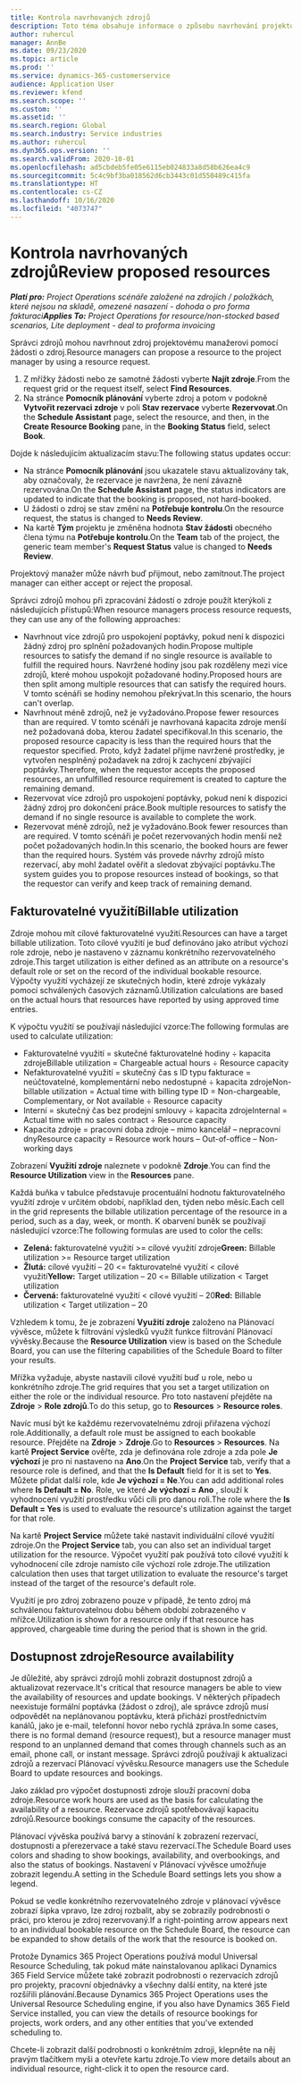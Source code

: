 ```yaml
---
title: Kontrola navrhovaných zdrojů
description: Toto téma obsahuje informace o způsobu navrhování projektových zdrojů.
author: ruhercul
manager: AnnBe
ms.date: 09/23/2020
ms.topic: article
ms.prod: ''
ms.service: dynamics-365-customerservice
audience: Application User
ms.reviewer: kfend
ms.search.scope: ''
ms.custom: ''
ms.assetid: ''
ms.search.region: Global
ms.search.industry: Service industries
ms.author: ruhercul
ms.dyn365.ops.version: ''
ms.search.validFrom: 2020-10-01
ms.openlocfilehash: ad5cbdeb5fe05e6115eb024833a8d58b626ea4c9
ms.sourcegitcommit: 5c4c9bf3ba018562d6cb3443c01d550489c415fa
ms.translationtype: HT
ms.contentlocale: cs-CZ
ms.lasthandoff: 10/16/2020
ms.locfileid: "4073747"
---
```

# <a name="review-proposed-resources"></a><span data-ttu-id="fd001-103">Kontrola navrhovaných zdrojů</span><span class="sxs-lookup"><span data-stu-id="fd001-103">Review proposed resources</span></span>

<span data-ttu-id="fd001-104">_**Platí pro:** Project Operations scénáře založené na zdrojích / položkách, které nejsou na skladě, omezené nasazení - dohoda o pro forma fakturaci_</span><span class="sxs-lookup"><span data-stu-id="fd001-104">_**Applies To:** Project Operations for resource/non-stocked based scenarios, Lite deployment - deal to proforma invoicing_</span></span>

<span data-ttu-id="fd001-105">Správci zdrojů mohou navrhnout zdroj projektovému manažerovi pomocí žádosti o zdroj.</span><span class="sxs-lookup"><span data-stu-id="fd001-105">Resource managers can propose a resource to the project manager by using a resource request.</span></span>

1. <span data-ttu-id="fd001-106">Z mřížky žádosti nebo ze samotné žádosti vyberte **Najít zdroje**.</span><span class="sxs-lookup"><span data-stu-id="fd001-106">From the request grid or the request itself, select **Find Resources**.</span></span>
2. <span data-ttu-id="fd001-107">Na stránce **Pomocník plánování** vyberte zdroj a potom v podokně **Vytvořit rezervaci zdroje** v poli **Stav rezervace** vyberte **Rezervovat**.</span><span class="sxs-lookup"><span data-stu-id="fd001-107">On the **Schedule Assistant** page, select the resource, and then, in the **Create Resource Booking** pane, in the **Booking Status** field, select **Book**.</span></span>

<span data-ttu-id="fd001-108">Dojde k následujícím aktualizacím stavu:</span><span class="sxs-lookup"><span data-stu-id="fd001-108">The following status updates occur:</span></span>

- <span data-ttu-id="fd001-109">Na stránce **Pomocník plánování** jsou ukazatele stavu aktualizovány tak, aby označovaly, že rezervace je navržena, že není závazně rezervována.</span><span class="sxs-lookup"><span data-stu-id="fd001-109">On the **Schedule Assistant** page, the status indicators are updated to indicate that the booking is proposed, not hard-booked.</span></span>
- <span data-ttu-id="fd001-110">U žádosti o zdroj se stav změní na **Potřebuje kontrolu**.</span><span class="sxs-lookup"><span data-stu-id="fd001-110">On the resource request, the status is changed to **Needs Review**.</span></span>
- <span data-ttu-id="fd001-111">Na kartě **Tým** projektu je změněna hodnota **Stav žádosti** obecného člena týmu na **Potřebuje kontrolu**.</span><span class="sxs-lookup"><span data-stu-id="fd001-111">On the **Team** tab of the project, the generic team member's **Request Status** value is changed to **Needs Review**.</span></span>

<span data-ttu-id="fd001-112">Projektový manažer může návrh buď přijmout, nebo zamítnout.</span><span class="sxs-lookup"><span data-stu-id="fd001-112">The project manager can either accept or reject the proposal.</span></span>

<span data-ttu-id="fd001-113">Správci zdrojů mohou při zpracování žádostí o zdroje použít kterýkoli z následujících přístupů:</span><span class="sxs-lookup"><span data-stu-id="fd001-113">When resource managers process resource requests, they can use any of the following approaches:</span></span>

- <span data-ttu-id="fd001-114">Navrhnout více zdrojů pro uspokojení poptávky, pokud není k dispozici žádný zdroj pro splnění požadovaných hodin.</span><span class="sxs-lookup"><span data-stu-id="fd001-114">Propose multiple resources to satisfy the demand if no single resource is available to fulfill the required hours.</span></span> <span data-ttu-id="fd001-115">Navržené hodiny jsou pak rozděleny mezi více zdrojů, které mohou uspokojit požadované hodiny.</span><span class="sxs-lookup"><span data-stu-id="fd001-115">Proposed hours are then split among multiple resources that can satisfy the required hours.</span></span> <span data-ttu-id="fd001-116">V tomto scénáři se hodiny nemohou překrývat.</span><span class="sxs-lookup"><span data-stu-id="fd001-116">In this scenario, the hours can't overlap.</span></span>
- <span data-ttu-id="fd001-117">Navrhnout méně zdrojů, než je vyžadováno.</span><span class="sxs-lookup"><span data-stu-id="fd001-117">Propose fewer resources than are required.</span></span> <span data-ttu-id="fd001-118">V tomto scénáři je navrhovaná kapacita zdroje menší než požadovaná doba, kterou žadatel specifikoval.</span><span class="sxs-lookup"><span data-stu-id="fd001-118">In this scenario, the proposed resource capacity is less than the required hours that the requestor specified.</span></span> <span data-ttu-id="fd001-119">Proto, když žadatel přijme navržené prostředky, je vytvořen nesplněný požadavek na zdroj k zachycení zbývající poptávky.</span><span class="sxs-lookup"><span data-stu-id="fd001-119">Therefore, when the requestor accepts the proposed resources, an unfulfilled resource requirement is created to capture the remaining demand.</span></span>
- <span data-ttu-id="fd001-120">Rezervovat více zdrojů pro uspokojení poptávky, pokud není k dispozici žádný zdroj pro dokončení práce.</span><span class="sxs-lookup"><span data-stu-id="fd001-120">Book multiple resources to satisfy the demand if no single resource is available to complete the work.</span></span>
- <span data-ttu-id="fd001-121">Rezervovat méně zdrojů, než je vyžadováno.</span><span class="sxs-lookup"><span data-stu-id="fd001-121">Book fewer resources than are required.</span></span> <span data-ttu-id="fd001-122">V tomto scénáři je počet rezervovaných hodin menší než počet požadovaných hodin.</span><span class="sxs-lookup"><span data-stu-id="fd001-122">In this scenario, the booked hours are fewer than the required hours.</span></span> <span data-ttu-id="fd001-123">Systém vás provede návrhy zdrojů místo rezervací, aby mohl žadatel ověřit a sledovat zbývající poptávku.</span><span class="sxs-lookup"><span data-stu-id="fd001-123">The system guides you to propose resources instead of bookings, so that the requestor can verify and keep track of remaining demand.</span></span>

## <a name="billable-utilization"></a><span data-ttu-id="fd001-124">Fakturovatelné využití</span><span class="sxs-lookup"><span data-stu-id="fd001-124">Billable utilization</span></span>

<span data-ttu-id="fd001-125">Zdroje mohou mít cílové fakturovatelné využití.</span><span class="sxs-lookup"><span data-stu-id="fd001-125">Resources can have a target billable utilization.</span></span> <span data-ttu-id="fd001-126">Toto cílové využití je buď definováno jako atribut výchozí role zdroje, nebo je nastaveno v záznamu konkrétního rezervovatelného zdroje.</span><span class="sxs-lookup"><span data-stu-id="fd001-126">This target utilization is either defined as an attribute on a resource's default role or set on the record of the individual bookable resource.</span></span> <span data-ttu-id="fd001-127">Výpočty využití vycházejí ze skutečných hodin, které zdroje vykázaly pomocí schválených časových záznamů.</span><span class="sxs-lookup"><span data-stu-id="fd001-127">Utilization calculations are based on the actual hours that resources have reported by using approved time entries.</span></span>

<span data-ttu-id="fd001-128">K výpočtu využití se používají následující vzorce:</span><span class="sxs-lookup"><span data-stu-id="fd001-128">The following formulas are used to calculate utilization:</span></span>

- <span data-ttu-id="fd001-129">Fakturovatelné využití = skutečné fakturovatelné hodiny ÷ kapacita zdroje</span><span class="sxs-lookup"><span data-stu-id="fd001-129">Billable utilization = Chargeable actual hours ÷ Resource capacity</span></span>
- <span data-ttu-id="fd001-130">Nefakturovatelné využití = skutečný čas s ID typu fakturace = neúčtovatelné, komplementární nebo nedostupné ÷ kapacita zdroje</span><span class="sxs-lookup"><span data-stu-id="fd001-130">Non-billable utilization = Actual time with billing type ID = Non-chargeable, Complementary, or Not available ÷ Resource capacity</span></span>
- <span data-ttu-id="fd001-131">Interní = skutečný čas bez prodejní smlouvy ÷ kapacita zdroje</span><span class="sxs-lookup"><span data-stu-id="fd001-131">Internal = Actual time with no sales contract ÷ Resource capacity</span></span>
- <span data-ttu-id="fd001-132">Kapacita zdroje = pracovní doba zdroje – mimo kancelář – nepracovní dny</span><span class="sxs-lookup"><span data-stu-id="fd001-132">Resource capacity = Resource work hours – Out-of-office – Non-working days</span></span>

<span data-ttu-id="fd001-133">Zobrazení **Využití zdroje** naleznete v podokně **Zdroje**.</span><span class="sxs-lookup"><span data-stu-id="fd001-133">You can find the **Resource Utilization** view in the **Resources** pane.</span></span>

<span data-ttu-id="fd001-134">Každá buňka v tabulce představuje procentuální hodnotu fakturovatelného využití zdroje v určitém období, například den, týden nebo měsíc.</span><span class="sxs-lookup"><span data-stu-id="fd001-134">Each cell in the grid represents the billable utilization percentage of the resource in a period, such as a day, week, or month.</span></span> <span data-ttu-id="fd001-135">K obarvení buněk se používají následující vzorce:</span><span class="sxs-lookup"><span data-stu-id="fd001-135">The following formulas are used to color the cells:</span></span>

- <span data-ttu-id="fd001-136">**Zelená:** fakturovatelné využití \>= cílové využití zdroje</span><span class="sxs-lookup"><span data-stu-id="fd001-136">**Green:** Billable utilization \>= Resource target utilization</span></span>
- <span data-ttu-id="fd001-137">**Žlutá:** cílové využití – 20 \<= fakturovatelné využití \< cílové využití</span><span class="sxs-lookup"><span data-stu-id="fd001-137">**Yellow:** Target utilization – 20 \<= Billable utilization \< Target utilization</span></span>
- <span data-ttu-id="fd001-138">**Červená:** fakturovatelné využití \< cílové využití – 20</span><span class="sxs-lookup"><span data-stu-id="fd001-138">**Red:** Billable utilization \< Target utilization – 20</span></span>

<span data-ttu-id="fd001-139">Vzhledem k tomu, že je zobrazení **Využití zdroje** založeno na Plánovací vývěsce, můžete k filtrování výsledků využít funkce filtrování Plánovací vývěsky.</span><span class="sxs-lookup"><span data-stu-id="fd001-139">Because the **Resource Utilization** view is based on the Schedule Board, you can use the filtering capabilities of the Schedule Board to filter your results.</span></span>

<span data-ttu-id="fd001-140">Mřížka vyžaduje, abyste nastavili cílové využití buď u role, nebo u konkrétního zdroje.</span><span class="sxs-lookup"><span data-stu-id="fd001-140">The grid requires that you set a target utilization on either the role or the individual resource.</span></span> <span data-ttu-id="fd001-141">Pro toto nastavení přejděte na **Zdroje** \> **Role zdrojů**.</span><span class="sxs-lookup"><span data-stu-id="fd001-141">To do this setup, go to **Resources** \> **Resource roles**.</span></span>

<span data-ttu-id="fd001-142">Navíc musí být ke každému rezervovatelnému zdroji přiřazena výchozí role.</span><span class="sxs-lookup"><span data-stu-id="fd001-142">Additionally, a default role must be assigned to each bookable resource.</span></span> <span data-ttu-id="fd001-143">Přejděte na **Zdroje** \> **Zdroje**.</span><span class="sxs-lookup"><span data-stu-id="fd001-143">Go to **Resources** \> **Resources**.</span></span> <span data-ttu-id="fd001-144">Na kartě **Project Service** ověřte, zda je definována role zdroje a zda pole **Je výchozí** je pro ni nastaveno na **Ano**.</span><span class="sxs-lookup"><span data-stu-id="fd001-144">On the **Project Service** tab, verify that a resource role is defined, and that the **Is Default** field for it is set to **Yes**.</span></span> <span data-ttu-id="fd001-145">Můžete přidat další role, kde **Je výchozí = Ne**.</span><span class="sxs-lookup"><span data-stu-id="fd001-145">You can add additional roles where **Is Default = No**.</span></span> <span data-ttu-id="fd001-146">Role, ve které **Je výchozí = Ano** , slouží k vyhodnocení využití prostředku vůči cíli pro danou roli.</span><span class="sxs-lookup"><span data-stu-id="fd001-146">The role where the **Is Default = Yes** is used to evaluate the resource's utilization against the target for that role.</span></span>

<span data-ttu-id="fd001-147">Na kartě **Project Service** můžete také nastavit individuální cílové využití zdroje.</span><span class="sxs-lookup"><span data-stu-id="fd001-147">On the **Project Service** tab, you can also set an individual target utilization for the resource.</span></span> <span data-ttu-id="fd001-148">Výpočet využití pak používá toto cílové využití k vyhodnocení cíle zdroje namísto cíle výchozí role zdroje.</span><span class="sxs-lookup"><span data-stu-id="fd001-148">The utilization calculation then uses that target utilization to evaluate the resource's target instead of the target of the resource's default role.</span></span>

<span data-ttu-id="fd001-149">Využití je pro zdroj zobrazeno pouze v případě, že tento zdroj má schválenou fakturovatelnou dobu během období zobrazeného v mřížce.</span><span class="sxs-lookup"><span data-stu-id="fd001-149">Utilization is shown for a resource only if that resource has approved, chargeable time during the period that is shown in the grid.</span></span>

## <a name="resource-availability"></a><span data-ttu-id="fd001-150">Dostupnost zdroje</span><span class="sxs-lookup"><span data-stu-id="fd001-150">Resource availability</span></span>

<span data-ttu-id="fd001-151">Je důležité, aby správci zdrojů mohli zobrazit dostupnost zdrojů a aktualizovat rezervace.</span><span class="sxs-lookup"><span data-stu-id="fd001-151">It's critical that resource managers be able to view the availability of resources and update bookings.</span></span> <span data-ttu-id="fd001-152">V některých případech neexistuje formální poptávka (žádost o zdroj), ale správce zdrojů musí odpovědět na neplánovanou poptávku, která přichází prostřednictvím kanálů, jako je e-mail, telefonní hovor nebo rychlá zpráva.</span><span class="sxs-lookup"><span data-stu-id="fd001-152">In some cases, there is no formal demand (resource request), but a resource manager must respond to an unplanned demand that comes through channels such as an email, phone call, or instant message.</span></span> <span data-ttu-id="fd001-153">Správci zdrojů používají k aktualizaci zdrojů a rezervací Plánovací vývěsku.</span><span class="sxs-lookup"><span data-stu-id="fd001-153">Resource managers use the Schedule Board to update resources and bookings.</span></span>

<span data-ttu-id="fd001-154">Jako základ pro výpočet dostupnosti zdroje slouží pracovní doba zdroje.</span><span class="sxs-lookup"><span data-stu-id="fd001-154">Resource work hours are used as the basis for calculating the availability of a resource.</span></span> <span data-ttu-id="fd001-155">Rezervace zdrojů spotřebovávají kapacitu zdrojů.</span><span class="sxs-lookup"><span data-stu-id="fd001-155">Resource bookings consume the capacity of the resources.</span></span>

<span data-ttu-id="fd001-156">Plánovací vývěska používá barvy a stínování k zobrazení rezervací, dostupnosti a přerezervace a také stavu rezervací.</span><span class="sxs-lookup"><span data-stu-id="fd001-156">The Schedule Board uses colors and shading to show bookings, availability, and overbookings, and also the status of bookings.</span></span> <span data-ttu-id="fd001-157">Nastavení v Plánovací vývěsce umožňuje zobrazit legendu.</span><span class="sxs-lookup"><span data-stu-id="fd001-157">A setting in the Schedule Board settings lets you show a legend.</span></span>

<span data-ttu-id="fd001-158">Pokud se vedle konkrétního rezervovatelného zdroje v plánovací vývěsce zobrazí šipka vpravo, lze zdroj rozbalit, aby se zobrazily podrobnosti o práci, pro kterou je zdroj rezervovaný.</span><span class="sxs-lookup"><span data-stu-id="fd001-158">If a right-pointing arrow appears next to an individual bookable resource on the Schedule Board, the resource can be expanded to show details of the work that the resource is booked on.</span></span>

<span data-ttu-id="fd001-159">Protože Dynamics 365 Project Operations používá modul Universal Resource Scheduling, tak pokud máte nainstalovanou aplikaci Dynamics 365 Field Service můžete také zobrazit podrobnosti o rezervacích zdrojů pro projekty, pracovní objednávky a všechny další entity, na které jste rozšířili plánování.</span><span class="sxs-lookup"><span data-stu-id="fd001-159">Because Dynamics 365 Project Operations uses the Universal Resource Scheduling engine, if you also have Dynamics 365 Field Service installed, you can view the details of resource bookings for projects, work orders, and any other entities that you've extended scheduling to.</span></span>

<span data-ttu-id="fd001-160">Chcete-li zobrazit další podrobnosti o konkrétním zdroji, klepněte na něj pravým tlačítkem myši a otevřete kartu zdroje.</span><span class="sxs-lookup"><span data-stu-id="fd001-160">To view more details about an individual resource, right-click it to open the resource card.</span></span>

